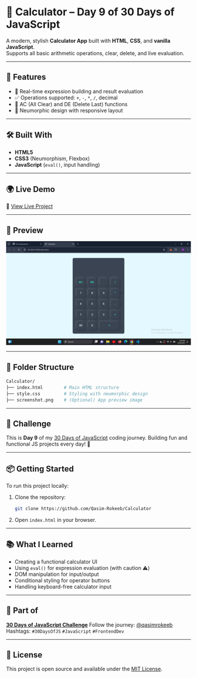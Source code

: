 
# 🧮 Calculator – Day 9 of 30 Days of JavaScript

A modern, stylish **Calculator App** built with **HTML**, **CSS**, and **vanilla JavaScript**.  
Supports all basic arithmetic operations, clear, delete, and live evaluation.

---

## 🚀 Features

* 🧠 Real-time expression building and result evaluation
* ✅ Operations supported: `+`, `-`, `*`, `/`, decimal
* 🔄 AC (All Clear) and DE (Delete Last) functions
* 🎨 Neumorphic design with responsive layout

---

## 🛠️ Built With

* **HTML5**
* **CSS3** (Neumorphism, Flexbox)
* **JavaScript** (`eval()`, input handling)

---

## 🌍 Live Demo

🔗 [View Live Project](https://qasim-rokeeb.github.io/Calculator)

---

## 📸 Preview

![App Preview](https://raw.githubusercontent.com/Qasim-Rokeeb/Calculator/main/screenshot.png)


---

## 📂 Folder Structure

```bash
Calculator/
├── index.html        # Main HTML structure
├── style.css         # Styling with neumorphic design
├── screenshot.png    # (Optional) App preview image
```

---

## 📅 Challenge

This is **Day 9** of my [30 Days of JavaScript](#) coding journey.
Building fun and functional JS projects every day! 🚀

---

## 📦 Getting Started

To run this project locally:

1. Clone the repository:

   ```bash
   git clone https://github.com/Qasim-Rokeeb/Calculator
   ```

2. Open `index.html` in your browser.

---

## 📚 What I Learned

* Creating a functional calculator UI
* Using `eval()` for expression evaluation (with caution ⚠️)
* DOM manipulation for input/output
* Conditional styling for operator buttons
* Handling keyboard-free calculator input

---

## 🧩 Part of

**[30 Days of JavaScript Challenge](#)**
Follow the journey: [@qasimrokeeb](https://x.com/qasimrokeeb)
Hashtags: `#30DaysOfJS` `#JavaScript` `#FrontendDev`

---

## 📜 License

This project is open source and available under the [MIT License](LICENSE).

```



